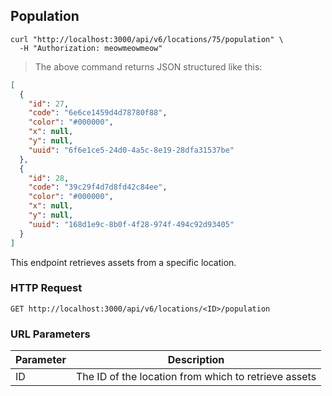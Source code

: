 ## Population

```shell
curl "http://localhost:3000/api/v6/locations/75/population" \
  -H "Authorization: meowmeowmeow"
```

> The above command returns JSON structured like this:

```json
[
  {
    "id": 27,
    "code": "6e6ce1459d4d78780f88",
    "color": "#000000",
    "x": null,
    "y": null,
    "uuid": "6f6e1ce5-24d0-4a5c-8e19-28dfa31537be"
  },
  {
    "id": 28,
    "code": "39c29f4d7d8fd42c84ee",
    "color": "#000000",
    "x": null,
    "y": null,
    "uuid": "168d1e9c-8b0f-4f28-974f-494c92d93405"
  }
]
```

This endpoint retrieves assets from a specific location.

### HTTP Request

`GET http://localhost:3000/api/v6/locations/<ID>/population`

### URL Parameters

Parameter | Description
--------- | -----------
ID | The ID of the location from which to retrieve assets
